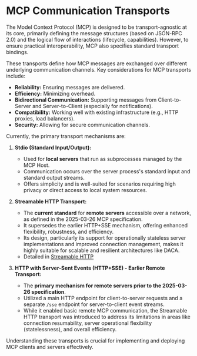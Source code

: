 # MCP Communication Transports

The Model Context Protocol (MCP) is designed to be transport-agnostic at its core, primarily defining the message structures (based on JSON-RPC 2.0) and the logical flow of interactions (lifecycle, capabilities). However, to ensure practical interoperability, MCP also specifies standard transport bindings.

These transports define how MCP messages are exchanged over different underlying communication channels. Key considerations for MCP transports include:

- **Reliability:** Ensuring messages are delivered.
- **Efficiency:** Minimizing overhead.
- **Bidirectional Communication:** Supporting messages from Client-to-Server and Server-to-Client (especially for notifications).
- **Compatibility:** Working well with existing infrastructure (e.g., HTTP proxies, load balancers).
- **Security:** Allowing for secure communication channels.

Currently, the primary transport mechanisms are:

1.  **Stdio (Standard Input/Output):**

    - Used for **local servers** that run as subprocesses managed by the MCP Host.
    - Communication occurs over the server process's standard input and standard output streams.
    - Offers simplicity and is well-suited for scenarios requiring high privacy or direct access to local system resources.

2.  **Streamable HTTP Transport:**

    - The **current standard** for **remote servers** accessible over a network, as defined in the 2025-03-26 MCP specification.
    - It supersedes the earlier HTTP+SSE mechanism, offering enhanced flexibility, robustness, and efficiency.
    - Its design, particularly its support for operationally stateless server implementations and improved connection management, makes it highly suitable for scalable and resilient architectures like DACA.
    - Detailed in [Streamable HTTP](./01_streamable_http.md)

3.  **HTTP with Server-Sent Events (HTTP+SSE) - Earlier Remote Transport:**

    - The **primary mechanism for remote servers prior to the 2025-03-26 specification**.
    - Utilized a main HTTP endpoint for client-to-server requests and a separate `/sse` endpoint for server-to-client event streams.
    - While it enabled basic remote MCP communication, the Streamable HTTP transport was introduced to address its limitations in areas like connection resumability, server operational flexibility (statelessness), and overall efficiency.

Understanding these transports is crucial for implementing and deploying MCP clients and servers effectively.
